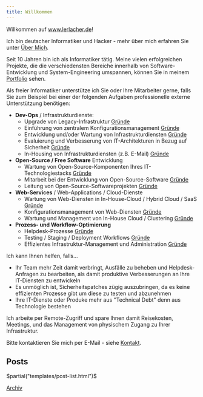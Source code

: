 ```yaml
---
title: Willkommen
---
```


Willkommen auf www.lerlacher.de!

Ich bin deutscher Informatiker und Hacker - mehr über mich erfahren Sie unter [Über Mich](about.de.html).

Seit 10 Jahren bin ich als Informatiker tätig. Meine vielen erfolgreichen Projekte, die die verschiedensten Bereiche innerhalb von Software-Entwicklung und System-Engineering umspannen, können Sie in meinem [Portfolio](projects.de.html) sehen.

Als freier Informatiker unterstütze ich Sie oder Ihre Mitarbeiter gerne, falls Sie zum Beispiel bei einer der folgenden Aufgaben professionelle externe Unterstützung benötigen:

* **Dev-Ops** / Infrastrukturdienste:
    * Upgrade von Legacy-Infrastruktur [Gründe](why.de.html#upgrade_legacy)
    * Einführung von zentralem Konfigurationsmanagement [Gründe](why.de.html#config_management)
    * Entwicklung und/oder Wartung von Infrastrukturdiensten [Gründe](why.de.html#infra_services)
    * Evaluierung und Verbesserung von IT-Architekturen in Bezug auf Sicherheit [Gründe](why.de.html#security)
    * In-Housing von Infrastrukturdiensten (z.B. E-Mail) [Gründe](why.de.html#inhousing)
* **Open-Source / Free Software** Entwicklung
    * Wartung von Open-Source-Komponenten Ihres IT-Technologiestacks [Gründe](why.de.html#oss_maint)
    * Mitarbeit bei der Entwicklung von Open-Source-Software [Gründe](why.de.html#oss_contrib)
    * Leitung von Open-Source-Softwareprojekten [Gründe](why.de.html#oss_manage)
* **Web-Services** / Web-Applications / Cloud-Dienste
    * Wartung von Web-Diensten in In-House-Cloud / Hybrid Cloud / SaaS [Gründe](why.de.html#cloud_maint)
    * Konfigurationsmanagement von Web-Diensten [Gründe](why.de.html#web_config)
    * Wartung und Management von In-House Cloud / Clustering [Gründe](why.de.html#cloud_manage)
* **Prozess- und Workflow-Optimierung**
    * Helpdesk-Prozesse [Gründe](why.de.html#helpdesk)
    * Testing / Staging / Deployment Workflows [Gründe](why.de.html#dev_workflow)
    * Effizientes Infrastruktur-Management und Administration [Gründe](why.de.html#infra_workflow)

Ich kann Ihnen helfen, falls...

* Ihr Team mehr Zeit damit verbringt, Ausfälle zu beheben und Helpdesk-Anfragen zu bearbeiten, als damit produktive Verbesserungen an Ihre IT-Diensten zu entwickeln
* Es unmöglich ist, Sicherheitspatches zügig auszubringen, da es keine effizienten Prozesse gibt um diese zu testen und abzunehmen
* Ihre IT-Dienste oder Produke mehr aus "Technical Debt" denn aus Technologie bestehen

Ich arbeite per Remote-Zugriff und spare Ihnen damit Reisekosten, Meetings, und das Management von physischem Zugang zu Ihrer Infrastruktur.

Bitte kontaktieren Sie mich per E-Mail - siehe [Kontakt](contact.de.html).


## Posts
$partial("templates/post-list.html")$

[Archiv](/archive.de.html)
